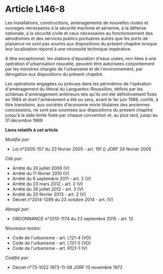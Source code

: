 # Article L146-8

Les installations, constructions, aménagements de nouvelles routes et ouvrages nécessaires à la sécurité maritime et
aérienne, à la défense nationale, à la sécurité civile et ceux nécessaires au fonctionnement des aérodromes et des services
publics portuaires autres que les ports de plaisance ne sont pas soumis aux dispositions du présent chapitre lorsque leur
localisation répond à une nécessité technique impérative.

A titre exceptionnel, les stations d'épuration d'eaux usées, non liées à une opération d'urbanisation nouvelle, peuvent être
autorisées conjointement par les ministres chargés de l'urbanisme et de l'environnement, par dérogation aux dispositions du
présent chapitre.

Les opérations engagées ou prévues dans les périmètres de l'opération d'aménagement du littoral du Languedoc-Roussillon,
définis par les schémas d'aménagement antérieurs tels qu'ils ont été définitivement fixés en 1984 et dont l'achèvement a été
ou sera, avant le 1er juin 1986, confié, à titre transitoire, aux sociétés d'économie mixte titulaires des anciennes
concessions, ne sont pas soumises aux dispositions du présent chapitre jusqu'à la date limite fixée par chaque convention et,
au plus tard, jusqu'au 31 décembre 1989.

**Liens relatifs à cet article**

_Modifié par_:

  - Loi n°2005-157 du 23 février 2005 - art. 191 () JORF 24 février 2005

_Cité par_:

  - Arrêté du 20 juillet 2009 (V)
  - Arrêté du 11 février 2010 (V)
  - Arrêté du 6 septembre 2011 - art. 2 (V)
  - Arrêté du 23 mars 2012 - art. 2 (V)
  - Arrêté du 26 juillet 2012 - art. 3 (V)
  - Arrêté du 20 février 2013 - art. 2 (V)
  - Décret n°2014-1299 du 23 octobre 2014 - art. (V)

_Abrogé par_:

  - ORDONNANCE n°2015-1174 du 23 septembre 2015 - art. 12

_Nouveaux textes_:

  - Code de l'urbanisme - art. L121-4 (VD)
  - Code de l'urbanisme - art. L121-5 (VD)
  - Code de l'urbanisme - art. R121-1 (V)

_Codifié par_:

  - Décret n°73-1022 1973-11-08 JORF 13 novembre 1973
